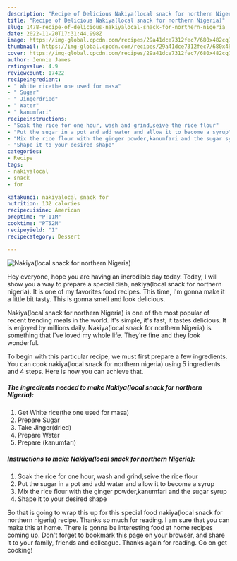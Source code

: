 ```yaml
---
description: "Recipe of Delicious Nakiya(local snack for northern Nigeria)"
title: "Recipe of Delicious Nakiya(local snack for northern Nigeria)"
slug: 1478-recipe-of-delicious-nakiyalocal-snack-for-northern-nigeria
date: 2022-11-20T17:31:44.998Z
image: https://img-global.cpcdn.com/recipes/29a41dce7312fec7/680x482cq70/nakiyalocal-snack-for-northern-nigeria-recipe-main-photo.jpg
thumbnail: https://img-global.cpcdn.com/recipes/29a41dce7312fec7/680x482cq70/nakiyalocal-snack-for-northern-nigeria-recipe-main-photo.jpg
cover: https://img-global.cpcdn.com/recipes/29a41dce7312fec7/680x482cq70/nakiyalocal-snack-for-northern-nigeria-recipe-main-photo.jpg
author: Jennie James
ratingvalue: 4.9
reviewcount: 17422
recipeingredient:
- " White ricethe one used for masa"
- " Sugar"
- " Jingerdried"
- " Water"
- " kanumfari"
recipeinstructions:
- "Soak the rice for one hour, wash and grind,seive the rice flour"
- "Put the sugar in a pot and add water and allow it to become a syrup"
- "Mix the rice flour with the ginger powder,kanumfari and the sugar syrup"
- "Shape it to your desired shape"
categories:
- Recipe
tags:
- nakiyalocal
- snack
- for

katakunci: nakiyalocal snack for 
nutrition: 132 calories
recipecuisine: American
preptime: "PT11M"
cooktime: "PT52M"
recipeyield: "1"
recipecategory: Dessert

---
```



![Nakiya(local snack for northern Nigeria)](https://img-global.cpcdn.com/recipes/29a41dce7312fec7/680x482cq70/nakiyalocal-snack-for-northern-nigeria-recipe-main-photo.jpg)

Hey everyone, hope you are having an incredible day today. Today, I will show you a way to prepare a special dish, nakiya(local snack for northern nigeria). It is one of my favorites food recipes. This time, I'm gonna make it a little bit tasty. This is gonna smell and look delicious.



Nakiya(local snack for northern Nigeria) is one of the most popular of recent trending meals in the world. It's simple, it's fast, it tastes delicious. It is enjoyed by millions daily. Nakiya(local snack for northern Nigeria) is something that I've loved my whole life. They're fine and they look wonderful.


To begin with this particular recipe, we must first prepare a few ingredients. You can cook nakiya(local snack for northern nigeria) using 5 ingredients and 4 steps. Here is how you can achieve that.

<!--inarticleads1-->

##### The ingredients needed to make Nakiya(local snack for northern Nigeria):

1. Get  White rice(the one used for masa)
1. Prepare  Sugar
1. Take  Jinger(dried)
1. Prepare  Water
1. Prepare  (kanumfari)




<!--inarticleads2-->

##### Instructions to make Nakiya(local snack for northern Nigeria):

1. Soak the rice for one hour, wash and grind,seive the rice flour
1. Put the sugar in a pot and add water and allow it to become a syrup
1. Mix the rice flour with the ginger powder,kanumfari and the sugar syrup
1. Shape it to your desired shape




So that is going to wrap this up for this special food nakiya(local snack for northern nigeria) recipe. Thanks so much for reading. I am sure that you can make this at home. There is gonna be interesting food at home recipes coming up. Don't forget to bookmark this page on your browser, and share it to your family, friends and colleague. Thanks again for reading. Go on get cooking!
